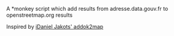 A \*monkey script which add results from adresse.data.gouv.fr to openstreetmap.org results

Inspired by [iDaniel Jakots' addok2map](https://github.com/danieljakots/addok2map)
